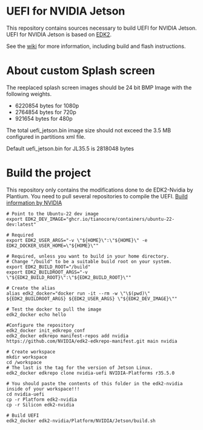 # UEFI for NVIDIA Jetson

This repository contains sources necessary to build UEFI for NVIDIA Jetson.
UEFI for NVIDIA Jetson is based on [EDK2](https://github.com/tianocore/edk2).

See the [wiki](https://github.com/NVIDIA/edk2-nvidia/wiki) for more
information, including build and flash instructions.

# About custom Splash screen

The reeplaced splash screen images should be 24 bit BMP Image with the following weights.

* 6220854 bytes for 1080p
* 2764854 bytes for 720p
* 921654  bytes for 480p

The total uefi_jetson.bin image size should not exceed the 3.5 MB configured in partitions xml file.

Default uefi_jetson.bin for JL35.5 is 2818048 bytes

# Build the project

This repository only contains the modifications done to de EDK2-Nvidia by Plantium. You need to pull several repositories to compile the UEFI.
[Build information by NVIDIA](https://github.com/NVIDIA/edk2-nvidia/wiki/Build-with-docker)

```
# Point to the Ubuntu-22 dev image
export EDK2_DEV_IMAGE="ghcr.io/tianocore/containers/ubuntu-22-dev:latest"

# Required
export EDK2_USER_ARGS="-v \"${HOME}\":\"${HOME}\" -e EDK2_DOCKER_USER_HOME=\"${HOME}\""

# Required, unless you want to build in your home directory.
# Change "/build" to be a suitable build root on your system.
export EDK2_BUILD_ROOT="/build"
export EDK2_BUILDROOT_ARGS="-v \"${EDK2_BUILD_ROOT}\":\"${EDK2_BUILD_ROOT}\""

# Create the alias
alias edk2_docker="docker run -it --rm -w \"\$(pwd)\" ${EDK2_BUILDROOT_ARGS} ${EDK2_USER_ARGS} \"${EDK2_DEV_IMAGE}\""

# Test the docker to pull the image
edk2_docker echo hello

#Configure the repository
edk2_docker init_edkrepo_conf
edk2_docker edkrepo manifest-repos add nvidia https://github.com/NVIDIA/edk2-edkrepo-manifest.git main nvidia

# Create workspace
mkdir workspace
cd /workspace
# The last is the tag for the version of Jetson Linux. 
edk2_docker edkrepo clone nvidia-uefi NVIDIA-Platforms r35.5.0 

# You should paste the contents of this folder in the edk2-nvidia inside of your workspace!!!
cd nvidia-uefi
cp -r Platform edk2-nvidia
cp -r Silicon edk2-nvidia

# Build UEFI
edk2_docker edk2-nvidia/Platform/NVIDIA/Jetson/build.sh
```
